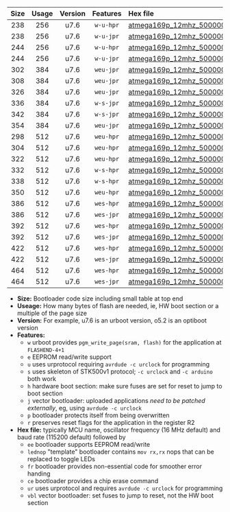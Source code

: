 |Size|Usage|Version|Features|Hex file|
|:-:|:-:|:-:|:-:|:--|
|238|256|u7.6|`w-u-hpr`|[atmega169p_12mhz_500000bps_ur.hex](https://raw.githubusercontent.com/stefanrueger/urboot/main//atmega169p_12mhz_500000bps_ur.hex)|
|238|256|u7.6|`w-u-jpr`|[atmega169p_12mhz_500000bps_ur_vbl.hex](https://raw.githubusercontent.com/stefanrueger/urboot/main//atmega169p_12mhz_500000bps_ur_vbl.hex)|
|244|256|u7.6|`w-u-hpr`|[atmega169p_12mhz_500000bps_lednop_ur.hex](https://raw.githubusercontent.com/stefanrueger/urboot/main//atmega169p_12mhz_500000bps_lednop_ur.hex)|
|244|256|u7.6|`w-u-jpr`|[atmega169p_12mhz_500000bps_lednop_ur_vbl.hex](https://raw.githubusercontent.com/stefanrueger/urboot/main//atmega169p_12mhz_500000bps_lednop_ur_vbl.hex)|
|302|384|u7.6|`weu-jpr`|[atmega169p_12mhz_500000bps_ee_ur_vbl.hex](https://raw.githubusercontent.com/stefanrueger/urboot/main//atmega169p_12mhz_500000bps_ee_ur_vbl.hex)|
|308|384|u7.6|`weu-jpr`|[atmega169p_12mhz_500000bps_ee_lednop_ur_vbl.hex](https://raw.githubusercontent.com/stefanrueger/urboot/main//atmega169p_12mhz_500000bps_ee_lednop_ur_vbl.hex)|
|326|384|u7.6|`weu-jpr`|[atmega169p_12mhz_500000bps_ee_lednop_fr_ur_vbl.hex](https://raw.githubusercontent.com/stefanrueger/urboot/main//atmega169p_12mhz_500000bps_ee_lednop_fr_ur_vbl.hex)|
|336|384|u7.6|`w-s-jpr`|[atmega169p_12mhz_500000bps_vbl.hex](https://raw.githubusercontent.com/stefanrueger/urboot/main//atmega169p_12mhz_500000bps_vbl.hex)|
|342|384|u7.6|`w-s-jpr`|[atmega169p_12mhz_500000bps_lednop_vbl.hex](https://raw.githubusercontent.com/stefanrueger/urboot/main//atmega169p_12mhz_500000bps_lednop_vbl.hex)|
|354|384|u7.6|`weu-jpr`|[atmega169p_12mhz_500000bps_ee_lednop_fr_ce_ur_vbl.hex](https://raw.githubusercontent.com/stefanrueger/urboot/main//atmega169p_12mhz_500000bps_ee_lednop_fr_ce_ur_vbl.hex)|
|298|512|u7.6|`weu-hpr`|[atmega169p_12mhz_500000bps_ee_ur.hex](https://raw.githubusercontent.com/stefanrueger/urboot/main//atmega169p_12mhz_500000bps_ee_ur.hex)|
|304|512|u7.6|`weu-hpr`|[atmega169p_12mhz_500000bps_ee_lednop_ur.hex](https://raw.githubusercontent.com/stefanrueger/urboot/main//atmega169p_12mhz_500000bps_ee_lednop_ur.hex)|
|322|512|u7.6|`weu-hpr`|[atmega169p_12mhz_500000bps_ee_lednop_fr_ur.hex](https://raw.githubusercontent.com/stefanrueger/urboot/main//atmega169p_12mhz_500000bps_ee_lednop_fr_ur.hex)|
|332|512|u7.6|`w-s-hpr`|[atmega169p_12mhz_500000bps.hex](https://raw.githubusercontent.com/stefanrueger/urboot/main//atmega169p_12mhz_500000bps.hex)|
|338|512|u7.6|`w-s-hpr`|[atmega169p_12mhz_500000bps_lednop.hex](https://raw.githubusercontent.com/stefanrueger/urboot/main//atmega169p_12mhz_500000bps_lednop.hex)|
|350|512|u7.6|`weu-hpr`|[atmega169p_12mhz_500000bps_ee_lednop_fr_ce_ur.hex](https://raw.githubusercontent.com/stefanrueger/urboot/main//atmega169p_12mhz_500000bps_ee_lednop_fr_ce_ur.hex)|
|386|512|u7.6|`wes-hpr`|[atmega169p_12mhz_500000bps_ee.hex](https://raw.githubusercontent.com/stefanrueger/urboot/main//atmega169p_12mhz_500000bps_ee.hex)|
|386|512|u7.6|`wes-jpr`|[atmega169p_12mhz_500000bps_ee_vbl.hex](https://raw.githubusercontent.com/stefanrueger/urboot/main//atmega169p_12mhz_500000bps_ee_vbl.hex)|
|392|512|u7.6|`wes-hpr`|[atmega169p_12mhz_500000bps_ee_lednop.hex](https://raw.githubusercontent.com/stefanrueger/urboot/main//atmega169p_12mhz_500000bps_ee_lednop.hex)|
|392|512|u7.6|`wes-jpr`|[atmega169p_12mhz_500000bps_ee_lednop_vbl.hex](https://raw.githubusercontent.com/stefanrueger/urboot/main//atmega169p_12mhz_500000bps_ee_lednop_vbl.hex)|
|422|512|u7.6|`wes-hpr`|[atmega169p_12mhz_500000bps_ee_lednop_fr.hex](https://raw.githubusercontent.com/stefanrueger/urboot/main//atmega169p_12mhz_500000bps_ee_lednop_fr.hex)|
|422|512|u7.6|`wes-jpr`|[atmega169p_12mhz_500000bps_ee_lednop_fr_vbl.hex](https://raw.githubusercontent.com/stefanrueger/urboot/main//atmega169p_12mhz_500000bps_ee_lednop_fr_vbl.hex)|
|464|512|u7.6|`wes-hpr`|[atmega169p_12mhz_500000bps_ee_lednop_fr_ce.hex](https://raw.githubusercontent.com/stefanrueger/urboot/main//atmega169p_12mhz_500000bps_ee_lednop_fr_ce.hex)|
|464|512|u7.6|`wes-jpr`|[atmega169p_12mhz_500000bps_ee_lednop_fr_ce_vbl.hex](https://raw.githubusercontent.com/stefanrueger/urboot/main//atmega169p_12mhz_500000bps_ee_lednop_fr_ce_vbl.hex)|

- **Size:** Bootloader code size including small table at top end
- **Useage:** How many bytes of flash are needed, ie, HW boot section or a multiple of the page size
- **Version:** For example, u7.6 is an urboot version, o5.2 is an optiboot version
- **Features:**
  + `w` urboot provides `pgm_write_page(sram, flash)` for the application at `FLASHEND-4+1`
  + `e` EEPROM read/write support
  + `u` uses urprotocol requiring `avrdude -c urclock` for programming
  + `s` uses skeleton of STK500v1 protocol; `-c urclock` and `-c arduino` both work
  + `h` hardware boot section: make sure fuses are set for reset to jump to boot section
  + `j` vector bootloader: uploaded applications *need to be patched externally*, eg, using `avrdude -c urclock`
  + `p` bootloader protects itself from being overwritten
  + `r` preserves reset flags for the application in the register R2
- **Hex file:** typically MCU name, oscillator frequency (16 MHz default) and baud rate (115200 default) followed by
  + `ee` bootloader supports EEPROM read/write
  + `lednop` "template" bootloader contains `mov rx,rx` nops that can be replaced to toggle LEDs
  + `fr` bootloader provides non-essential code for smoother error handing
  + `ce` bootloader provides a chip erase command
  + `ur` uses urprotocol and requires `avrdude -c urclock` for programming
  + `vbl` vector bootloader: set fuses to jump to reset, not the HW boot section
